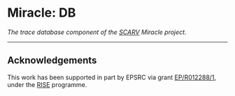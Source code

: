 
# Miracle: DB

*The trace database component of the 
[SCARV](https://github.com/scarv) Miracle project.*

---


## Acknowledgements

This work has been supported in part by EPSRC via grant 
[EP/R012288/1](http://gow.epsrc.ac.uk/NGBOViewGrant.aspx?GrantRef=EP/R012288/1), under the [RISE](http://www.ukrise.org) programme.

